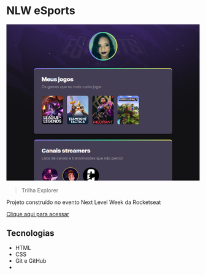 # NLW eSports 

![preview](./.github/preview.png)

> Trilha Explorer

Projeto construído no evento Next Level Week da Rocketseat

[Clique aqui para acessar](https://valeriasouza28/github.io/nlw-esports-explorer)

## Tecnologias 

- HTML
- CSS
- Git e GitHub
- 